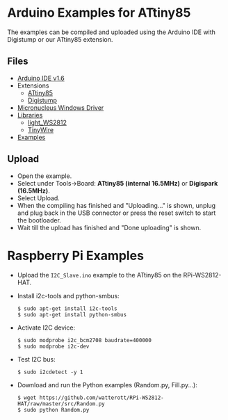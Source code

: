 # Arduino Examples for ATtiny85
The examples can be compiled and uploaded using the Arduino IDE with Digistump or our ATtiny85 extension.

## Files
* [Arduino IDE v1.6](http://arduino.cc/en/Main/Software)
* Extensions
  * [ATtiny85](https://github.com/watterott/wattuino/tree/master/src/Arduino)
  * [Digistump](https://github.com/digistump/DigistumpArduino)
* [Micronucleus Windows Driver](https://github.com/watterott/wattuino/tree/master/src/Arduino/drivers/Micronucleus)
* [Libraries](https://github.com/watterott/Arduino-Libs)
  * [light_WS2812](https://github.com/watterott/Arduino-Libs/tree/master/light_WS2812)
  * [TinyWire](https://github.com/watterott/Arduino-Libs/tree/master/TinyWire)
* [Examples](https://github.com/watterott/RPi-WS2812-HAT/tree/master/src)

## Upload
* Open the example.
* Select under Tools->Board: **ATtiny85 (internal 16.5MHz)** or **Digispark (16.5MHz)**.
* Select Upload.
* When the compiling has finished and "Uploading..." is shown, unplug and plug back in the USB connector or press the reset switch to start the bootloader.
* Wait till the upload has finished and "Done uploading" is shown.


# Raspberry Pi Examples

* Upload the ```I2C_Slave.ino``` example to the ATtiny85 on the RPi-WS2812-HAT.

* Install i2c-tools and python-smbus:

    ```
    $ sudo apt-get install i2c-tools
    $ sudo apt-get install python-smbus
    ```

* Activate I2C device:

    ```
    $ sudo modprobe i2c_bcm2708 baudrate=400000
    $ sudo modprobe i2c-dev
    ```

* Test I2C bus:

    ```
    $ sudo i2cdetect -y 1
    ```

* Download and run the Python examples (Random.py, Fill.py...):

    ```
    $ wget https://github.com/watterott/RPi-WS2812-HAT/raw/master/src/Random.py
    $ sudo python Random.py
    ```
